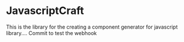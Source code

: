 # JavascriptCraft
This is the library for the creating a component generator for javascript library....
Commit to test the webhook
